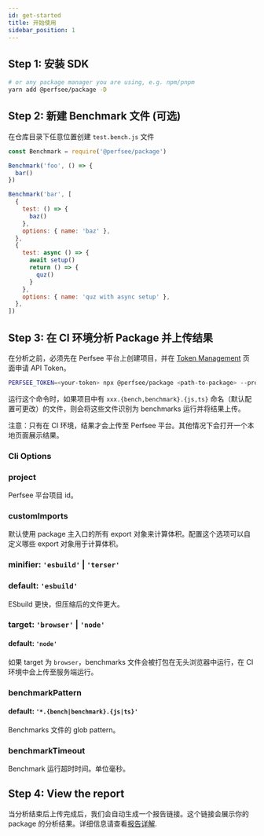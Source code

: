 ```yaml
---
id: get-started
title: 开始使用
sidebar_position: 1
---
```


## Step 1: 安装 SDK

```bash
# or any package manager you are using, e.g. npm/pnpm
yarn add @perfsee/package -D
```

## Step 2: 新建 Benchmark 文件 (可选)

在仓库目录下任意位置创建 `test.bench.js` 文件

```js
const Benchmark = require('@perfsee/package')

Benchmark('foo', () => {
  bar()
})

Benchmark('bar', [
  {
    test: () => {
      baz()
    },
    options: { name: 'baz' },
  },
  {
    test: async () => {
      await setup()
      return () => {
        quz()
      }
    },
    options: { name: 'quz with async setup' },
  },
])
```

## Step 3: 在 CI 环境分析 Package 并上传结果

在分析之前，必须先在 Perfsee 平台上创建项目，并在 [Token Management](https://perfsee.com/me/access-token) 页面申请 API Token。

```bash
PERFSEE_TOKEN=<your-token> npx @perfsee/package <path-to-package> --project=<perfsee-project-id>
```

运行这个命令时，如果项目中有 `xxx.{bench,benchmark}.{js,ts}` 命名（默认配置可更改）的文件，则会将这些文件识别为 benchmarks 运行并将结果上传。

注意：只有在 CI 环境，结果才会上传至 Perfsee 平台。其他情况下会打开一个本地页面展示结果。

### Cli Options

### project

Perfsee 平台项目 id。

### customImports

默认使用 package 主入口的所有 export 对象来计算体积。配置这个选项可以自定义哪些 export 对象用于计算体积。

### minifier: `'esbuild'` | `'terser'`

### default: `'esbuild'`

ESbuild 更快，但压缩后的文件更大。

### target: `'browser'` | `'node'`

#### default: `'node'`

如果 target 为 `browser`，benchmarks 文件会被打包在无头浏览器中运行，在 CI 环境中会上传至服务端运行。

### benchmarkPattern

#### default: `'*.{bench|benchmark}.{js|ts}'`

Benchmarks 文件的 glob pattern。

### benchmarkTimeout

Benchmark 运行超时时间。单位毫秒。

## Step 4: View the report

当分析结束后上传完成后，我们会自动生成一个报告链接。这个链接会展示你的 package 的分析结果。详细信息请查看[报告详解](./package-report).
